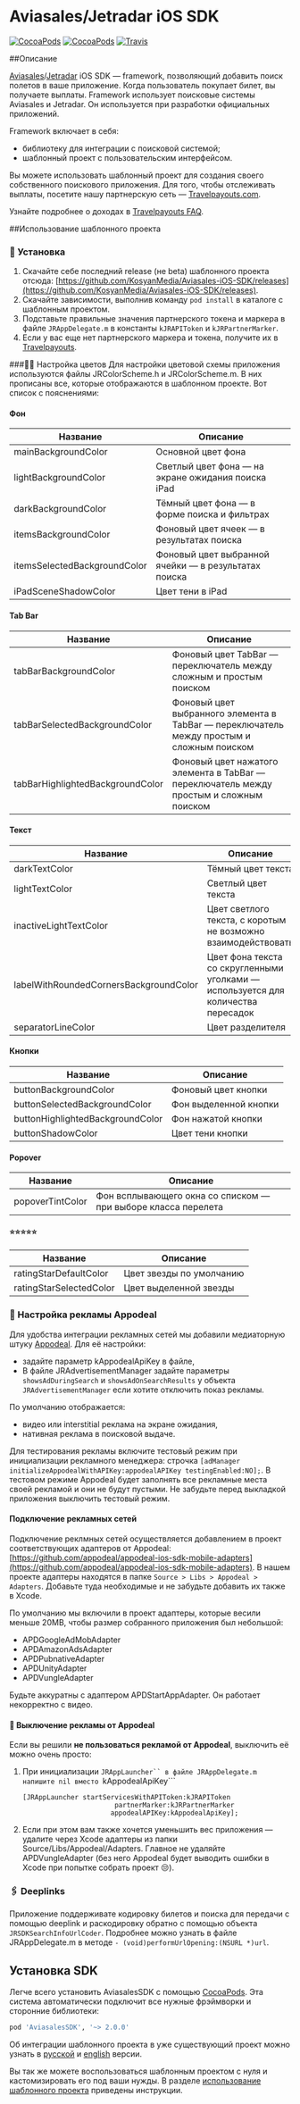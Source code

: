 Aviasales/Jetradar iOS SDK
=================
[![CocoaPods](https://img.shields.io/cocoapods/v/AviasalesSDK.svg)](https://cocoapods.org/pods/AviasalesSDK)
[![CocoaPods](https://img.shields.io/cocoapods/p/AviasalesSDK.svg)](https://cocoapods.org/pods/AviasalesSDK)
[![Travis](https://img.shields.io/travis/KosyanMedia/Aviasales-iOS-SDK/master.svg)](https://travis-ci.org/KosyanMedia/Aviasales-iOS-SDK)

##Описание


[Aviasales](https://www.aviasales.ru)/[Jetradar](https://www.jetradar.com) iOS SDK — framework, позволяющий добавить поиск полетов в ваше приложение. Когда пользователь покупает билет, вы получаете выплаты. Framework использует поисковые системы Aviasales и Jetradar. Он используется при разработки официальных приложений.

Framework включает в себя:

* библиотеку для интеграции с поисковой системой;
* шаблонный проект с пользовательским интерфейсом.
 
Вы можете использовать шаблонный проект для создания своего собственного поискового приложения. Для того, чтобы отслеживать выплаты, посетите нашу партнерскую сеть — [Travelpayouts.com](https://www.travelpayouts.com/).

Узнайте подробнее о доходах в [Travelpayouts FAQ](https://support.travelpayouts.com/entries/23225382-Commission-and-payments).

##<a name="usage"></a>Использование шаблонного проекта
### 📲 Установка
1. Скачайте себе последний release (не beta) шаблонного проекта отсюда: [https://github.com/KosyanMedia/Aviasales-iOS-SDK/releases](https://github.com/KosyanMedia/Aviasales-iOS-SDK/releases).
2. Скачайте зависимости, выполнив команду ```pod install``` в каталоге с шаблонным проектом.
3. Подставьте правильные значения партнерского токена и маркера в файле ```JRAppDelegate.m``` в константы ```kJRAPIToken``` и ```kJRPartnerMarker```.
4. Если у вас еще нет партнерского маркера и токена, получите их в [Travelpayouts](https://travelpayouts.com/).

###🔧🌻 Настройка цветов
Для настройки цветовой схемы приложения используются файлы JRColorScheme.h и JRColorScheme.m. В них прописаны все, которые отображаются в шаблонном проекте. Вот список с пояснениями:

#### Фон
|Название|Описание|
|--------|--------|
mainBackgroundColor| Основной цвет фона
lightBackgroundColor| Светлый цвет фона — на экране ожидания поиска iPad
darkBackgroundColor | Тёмный цвет фона — в форме поиска и фильтрах
itemsBackgroundColor | Фоновый цвет ячеек — в результатах поиска
itemsSelectedBackgroundColor | Фоновый цвет выбранной ячейки — в результатах поиска
iPadSceneShadowColor | Цвет тени в iPad

#### Tab Bar
|Название|Описание|
|--------|--------|
tabBarBackgroundColor | Фоновый цвет TabBar — переключатель между сложным и простым поиском
tabBarSelectedBackgroundColor | Фоновый цвет выбранного элемента в TabBar — переключатель между простым и сложным поиском
tabBarHighlightedBackgroundColor | Фоновый цвет нажатого элемента в TabBar — переключатель между простым и сложным поиском

#### Текст
|Название|Описание|
|--------|--------|
darkTextColor | Тёмный цвет текста
lightTextColor | Светлый цвет текста
inactiveLightTextColor | Цвет светлого текста, с коротым не возможно взаимодействовать
labelWithRoundedCornersBackgroundColor | Цвет фона текста со скругленными уголками — используется для количества пересадок
separatorLineColor | Цвет разделителя

#### Кнопки
|Название|Описание|
|--------|--------|
buttonBackgroundColor | Фоновый цвет кнопки
buttonSelectedBackgroundColor | Фон выделенной кнопки
buttonHighlightedBackgroundColor | Фон нажатой кнопки
buttonShadowColor | Цвет тени кнопки

#### Popover
|Название|Описание|
|--------|--------|
popoverTintColor | Фон всплывающего окна со списком — при выборе класса перелета

#### ⭐️⭐️⭐️⭐️⭐️
|Название|Описание|
|--------|--------|
ratingStarDefaultColor | Цвет звезды по умолчанию
ratingStarSelectedColor | Цвет выделенной звезды


### 🤑 Настройка рекламы Appodeal
Для удобства интеграции рекламных сетей мы добавили медиаторную штуку [Appodeal](https://www.appodeal.com/). Для её настройки:

* задайте параметр kAppodealApiKey в файле,
* В файле JRAdvertisementManager задайте параметры ```showsAdDuringSearch``` и ```showsAdOnSearchResults``` у объекта ```JRAdvertisementManager``` если хотите отключить показ рекламы.

По умолчанию отображается:

* видео или interstitial реклама на экране ожидания,
* нативная реклама в поисковой выдаче.

Для тестирования рекламы включите тестовый режим при инициализации рекламного менеджера: строчка ```[adManager initializeAppodealWithAPIKey:appodealAPIKey testingEnabled:NO];```. В тестовом режиме Appodeal будет заполнять все рекламные места своей рекламой и они не будут пустыми. Не забудьте перед выкладкой приложения выключить тестовый режим.

#### Подключение рекламных сетей
Подключение реклмных сетей осуществляется добавлением в проект соответствующих адаптеров от Appodeal: [https://github.com/appodeal/appodeal-ios-sdk-mobile-adapters](https://github.com/appodeal/appodeal-ios-sdk-mobile-adapters). В нашем проекте адаптеры находятся в папке ```Source > Libs > Appodeal > Adapters```. Добавьте туда необходимые и не забудьте добавить их также в Xcode.

По умолчанию мы включили в проект адаптеры, которые весили меньше 20MB, чтобы размер собранного приложения был небольшой:

* APDGoogleAdMobAdapter
* APDAmazonAdsAdapter
* APDPubnativeAdapter
* APDUnityAdapter
* APDVungleAdapter

Будьте аккуратны с адаптером APDStartAppAdapter. Он работает некорректно с видео.

#### 💇 Выключение рекламы от Appodeal
Если вы решили **не пользоваться рекламой от Appodeal**, выключить её можно очень просто:

1. При инициализации ```JRAppLauncher`` в файле JRAppDelegate.m напишите nil вместо ```kAppodealApiKey```

	```objc
	[JRAppLauncher startServicesWithAPIToken:kJRAPIToken
                           partnerMarker:kJRPartnerMarker
                          appodealAPIKey:kAppodealApiKey];
	```
2. Если при этом вам также хочется уменьшить вес приложения — удалите через Xcode адаптеры из папки Source/Libs/Appodeal/Adapters. Главное не удаляйте APDVungleAdapter (без него Appodeal будет выводить ошибки в Xcode при попытке собрать проект 😒).

### 🖇 Deeplinks
Приложение поддерживате кодировку билетов и поиска для передачи с помощью deeplink и раскодировку обратно с помощью объекта ```JRSDKSearchInfoUrlCoder```. Подробнее можно узнать в файле JRAppDelegate.m в методе ```- (void)performUrlOpening:(NSURL *)url```.


## Установка SDK
Легче всего установить AviasalesSDK с помощью [CocoaPods](https://cocoapods.org/pods/AviasalesSDK). Эта система автоматически подключит все нужные фрэймворки и сторонние библиотеки:

```ruby
pod 'AviasalesSDK', '~> 2.0.0'
```

Об интеграции шаблонного проекта в уже существующий проект можно узнать в [русской](TemplateIntegration_RU.md) и [english](TemplateIntegration.md) версии.

Вы так же можете воспользоваться шаблонным проектом с нуля и кастомизировать его под ваши нужды. В разделе [использование шаблонного проекта](#usage) приведены инструкции.
